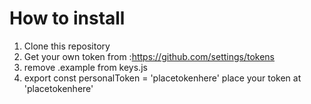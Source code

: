 # How to install

1. Clone this repository
2. Get your own token from :https://github.com/settings/tokens
3. remove .example from keys.js
4. export const personalToken = 'placetokenhere' place your token at 'placetokenhere'

